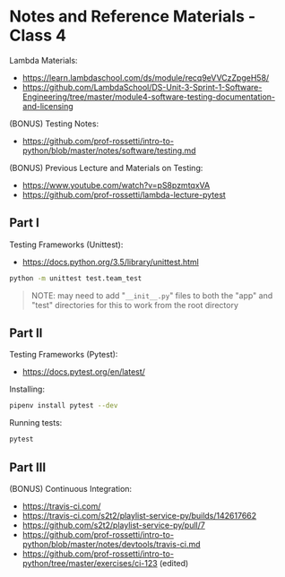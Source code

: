 

# Notes and Reference Materials - Class 4


Lambda Materials:
  + https://learn.lambdaschool.com/ds/module/recq9eVVCzZpgeH58/
  + https://github.com/LambdaSchool/DS-Unit-3-Sprint-1-Software-Engineering/tree/master/module4-software-testing-documentation-and-licensing

(BONUS) Testing Notes:
  + https://github.com/prof-rossetti/intro-to-python/blob/master/notes/software/testing.md

(BONUS) Previous Lecture and Materials on Testing:
  + https://www.youtube.com/watch?v=pS8pzmtqxVA
  + https://github.com/prof-rossetti/lambda-lecture-pytest

## Part I

Testing Frameworks (Unittest):
  + https://docs.python.org/3.5/library/unittest.html

```sh
python -m unittest test.team_test
```

> NOTE: may need to add "`__init__.py`" files to both the "app" and "test" directories for this to work from the root directory

## Part II

Testing Frameworks (Pytest):
  + https://docs.pytest.org/en/latest/


Installing:

```sh
pipenv install pytest --dev
```
Running tests:

```sh
pytest
```

## Part III

(BONUS) Continuous Integration:
  + https://travis-ci.com/
  + https://travis-ci.com/s2t2/playlist-service-py/builds/142617662
  + https://github.com/s2t2/playlist-service-py/pull/7
  + https://github.com/prof-rossetti/intro-to-python/blob/master/notes/devtools/travis-ci.md
  + https://github.com/prof-rossetti/intro-to-python/tree/master/exercises/ci-123 (edited)

